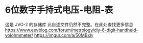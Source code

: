 # 6位数字手持式电压-电阻-表
这是 JVO-2 的存储库 此自述文件仍然不完整。在此处查找更多信息
https://www.eevblog.com/forum/metrology/diy-6-digit-handheld-volohmmeter/
https://imgur.com/a/50MBxly
